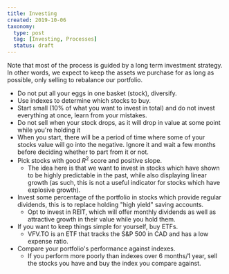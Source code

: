 ```yaml
---
title: Investing
created: 2019-10-06
taxonomy:
  type: post
  tag: [Investing, Processes]
  status: draft
---
```


Note that most of the process is guided by a long term investment strategy. In other words, we expect to keep the assets we purchase for as long as possible, only selling to rebalance our portfolio.

* Do not put all your eggs in one basket (stock), diversify.
* Use indexes to determine which stocks to buy.
* Start small (10% of what you want to invest in total) and do not invest everything at once, learn from your mistakes.
* Do not sell when your stock drops, as it will drop in value at some point while you're holding it
* When you start, there will be a period of time where some of your stocks value will go into the negative. Ignore it and wait a few months before deciding whether to part from it or not.
* Pick stocks with good $R^2$ score and positive slope.
	* The idea here is that we want to invest in stocks which have shown to be highly predictable in the past, while also displaying linear growth (as such, this is not a useful indicator for stocks which have explosive growth).
* Invest some percentage of the portfolio in stocks which provide regular dividends, this is to replace holding "high yield" saving accounts.
	* Opt to invest in REIT, which will offer monthly dividends as well as attractive growth in their value while you hold them.
* If you want to keep things simple for yourself, buy ETFs.
	* VFV.TO is an ETF that tracks the S&P 500 in CAD and has a low expense ratio.
* Compare your portfolio's performance against indexes.
	* If you perform more poorly than indexes over 6 months/1 year, sell the stocks you have and buy the index you compare against.
